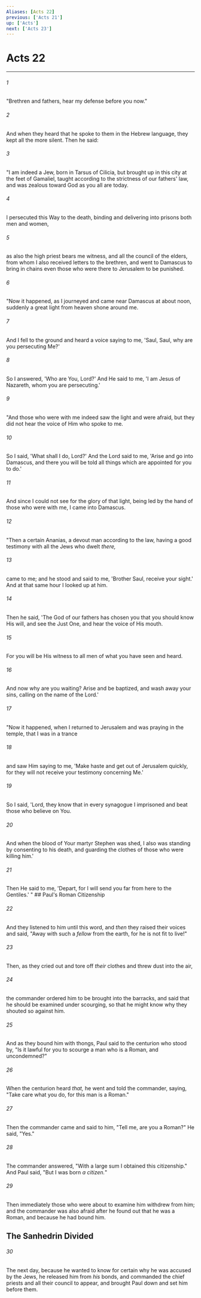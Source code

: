 ```yaml
---
Aliases: [Acts 22]
previous: ['Acts 21']
up: ['Acts']
next: ['Acts 23']
---
```

# Acts 22

***


###### 1 
"Brethren and fathers, hear my defense before you now." 

###### 2 
And when they heard that he spoke to them in the Hebrew language, they kept all the more silent. Then he said: 

###### 3 
"I am indeed a Jew, born in Tarsus of Cilicia, but brought up in this city at the feet of Gamaliel, taught according to the strictness of our fathers' law, and was zealous toward God as you all are today. 

###### 4 
I persecuted this Way to the death, binding and delivering into prisons both men and women, 

###### 5 
as also the high priest bears me witness, and all the council of the elders, from whom I also received letters to the brethren, and went to Damascus to bring in chains even those who were there to Jerusalem to be punished. 

###### 6 
"Now it happened, as I journeyed and came near Damascus at about noon, suddenly a great light from heaven shone around me. 

###### 7 
And I fell to the ground and heard a voice saying to me, 'Saul, Saul, why are you persecuting Me?' 

###### 8 
So I answered, 'Who are You, Lord?' And He said to me, 'I am Jesus of Nazareth, whom you are persecuting.' 

###### 9 
"And those who were with me indeed saw the light and were afraid, but they did not hear the voice of Him who spoke to me. 

###### 10 
So I said, 'What shall I do, Lord?' And the Lord said to me, 'Arise and go into Damascus, and there you will be told all things which are appointed for you to do.' 

###### 11 
And since I could not see for the glory of that light, being led by the hand of those who were with me, I came into Damascus. 

###### 12 
"Then a certain Ananias, a devout man according to the law, having a good testimony with all the Jews who dwelt _there,_ 

###### 13 
came to me; and he stood and said to me, 'Brother Saul, receive your sight.' And at that same hour I looked up at him. 

###### 14 
Then he said, 'The God of our fathers has chosen you that you should know His will, and see the Just One, and hear the voice of His mouth. 

###### 15 
For you will be His witness to all men of what you have seen and heard. 

###### 16 
And now why are you waiting? Arise and be baptized, and wash away your sins, calling on the name of the Lord.' 

###### 17 
"Now it happened, when I returned to Jerusalem and was praying in the temple, that I was in a trance 

###### 18 
and saw Him saying to me, 'Make haste and get out of Jerusalem quickly, for they will not receive your testimony concerning Me.' 

###### 19 
So I said, 'Lord, they know that in every synagogue I imprisoned and beat those who believe on You. 

###### 20 
And when the blood of Your martyr Stephen was shed, I also was standing by consenting to his death, and guarding the clothes of those who were killing him.' 

###### 21 
Then He said to me, 'Depart, for I will send you far from here to the Gentiles.' " ## Paul's Roman Citizenship 

###### 22 
And they listened to him until this word, and _then_ they raised their voices and said, "Away with such a _fellow_ from the earth, for he is not fit to live!" 

###### 23 
Then, as they cried out and tore off _their_ clothes and threw dust into the air, 

###### 24 
the commander ordered him to be brought into the barracks, and said that he should be examined under scourging, so that he might know why they shouted so against him. 

###### 25 
And as they bound him with thongs, Paul said to the centurion who stood by, "Is it lawful for you to scourge a man who is a Roman, and uncondemned?" 

###### 26 
When the centurion heard _that,_ he went and told the commander, saying, "Take care what you do, for this man is a Roman." 

###### 27 
Then the commander came and said to him, "Tell me, are you a Roman?" He said, "Yes." 

###### 28 
The commander answered, "With a large sum I obtained this citizenship." And Paul said, "But I was born _a citizen._" 

###### 29 
Then immediately those who were about to examine him withdrew from him; and the commander was also afraid after he found out that he was a Roman, and because he had bound him.

## The Sanhedrin Divided 

###### 30 
The next day, because he wanted to know for certain why he was accused by the Jews, he released him from _his_ bonds, and commanded the chief priests and all their council to appear, and brought Paul down and set him before them.
